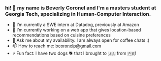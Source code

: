 ### hi! 👋 my name is Beverly Coronel and I'm a masters student at Georgia Tech, specializing in Human-Computer Interaction. 

- 🔭 I’m currently a SWE intern at Datadog, previously at Amazon
- 🌱 I’m currently working on a web app that gives location-based recommendations based on cuisine preferences
- 💬 Ask me about my availability. I am always open for coffee chats :) 
- 📫 How to reach me: bcoronelp@gmail.com
- ⚡ Fun fact: I have two dogs 🐕 that I brought to 🇺🇸 from 🇵🇪!
